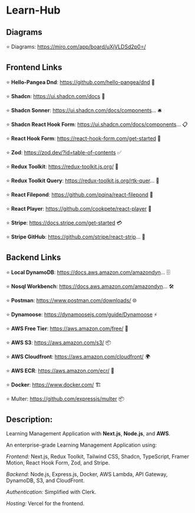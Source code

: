 # Learn-Hub

## Diagrams

⭐ Diagrams: https://miro.com/app/board/uXjVLDSd2p0=/

## Frontend Links

⭐ **Hello-Pangea Dnd**: https://github.com/hello-pangea/dnd 🌟

⭐ **Shadcn**: https://ui.shadcn.com/docs 💎

⭐ **Shadcn Sonner**: https://ui.shadcn.com/docs/components... 🛎

⭐ **Shadcn React Hook Form**: https://ui.shadcn.com/docs/components... 📋

⭐ **React Hook Form**: https://react-hook-form.com/get-started 🎯

⭐ **Zod**: https://zod.dev/?id=table-of-contents ✅

⭐ **Redux Toolkit**: https://redux-toolkit.js.org/ 🚀

⭐ **Redux Toolkit Query**: https://redux-toolkit.js.org/rtk-quer... 🔄

⭐ **React Filepond**: https://github.com/pqina/react-filepond 📂

⭐ **React Player**: https://github.com/cookpete/react-player 🎥

⭐ **Stripe**: https://docs.stripe.com/get-started 💳

⭐ **Stripe GitHub**: https://github.com/stripe/react-strip... 🛒

## Backend Links

⭐ **Local DynamoDB**: https://docs.aws.amazon.com/amazondyn... 🗄

⭐ **Nosql Workbench**: https://docs.aws.amazon.com/amazondyn... 🛠

⭐ **Postman**: https://www.postman.com/downloads/ 🌐

⭐ **Dynamoose**: https://dynamoosejs.com/guide/Dynamoose ⚡

⭐ **AWS Free Tier**: https://aws.amazon.com/free/ 💸

⭐ **AWS S3**: https://aws.amazon.com/s3/ 📦

⭐ **AWS Cloudfront**: https://aws.amazon.com/cloudfront/ 🌍

⭐ **AWS ECR**: https://aws.amazon.com/ecr/ 🐳

⭐ **Docker**: https://www.docker.com/ 🏗

⭐ Multer: https://github.com/expressjs/multer 📦

## Description:

Learning Management Application with **Next.js**, **Node.js**, and **AWS**.

 An enterprise-grade Learning Management Application using:

*Frontend:* Next.js, Redux Toolkit, Tailwind CSS, Shadcn, TypeScript, Framer Motion, React Hook Form, Zod, and Stripe.

*Backend:* Node.js, Express.js, Docker, AWS Lambda, API Gateway, DynamoDB, S3, and CloudFront.

*Authentication:* Simplified with Clerk.

*Hosting:* Vercel for the frontend.
